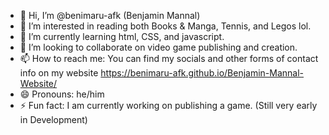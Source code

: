 - 👋 Hi, I’m @benimaru-afk (Benjamin Mannal)
- 👀 I’m interested in reading both Books & Manga, Tennis, and Legos lol.
- 🌱 I’m currently learning html, CSS, and javascript.
- 💞️ I’m looking to collaborate on video game publishing and creation.
- 📫 How to reach me: You can find my socials and other forms of contact info on my website https://benimaru-afk.github.io/Benjamin-Mannal-Website/
- 😄 Pronouns: he/him
- ⚡ Fun fact: I am currently working on publishing a game. (Still very early in Development)
